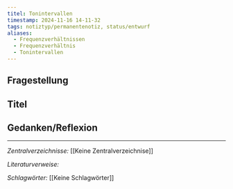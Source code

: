 ```yaml
---
titel: Tonintervallen
timestamp: 2024-11-16 14-11-32
tags: notiztyp/permanentenotiz, status/entwurf
aliases:
  - Frequenzverhältnissen
  - Frequenzverhältnis
  - Tonintervallen
---
```


## Fragestellung

## Titel

## Gedanken/Reflexion

---
*Zentralverzeichnisse:*
[[Keine Zentralverzeichnise]]

*Literaturverweise:*

*Schlagwörter:*
[[Keine Schlagwörter]]
